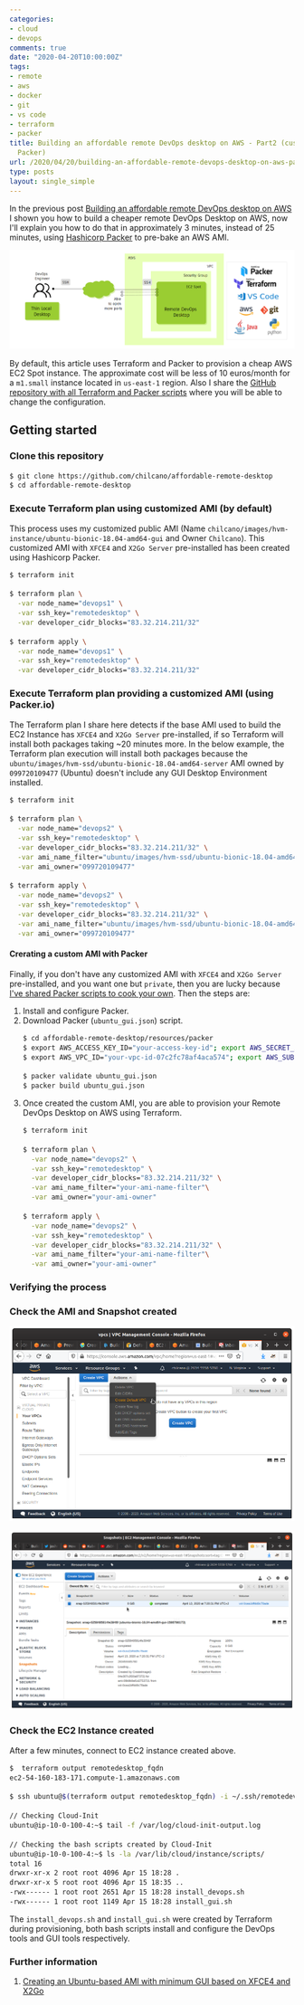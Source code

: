```yaml
---
categories:
- cloud
- devops
comments: true
date: "2020-04-20T10:00:00Z"
tags:
- remote
- aws
- docker
- git
- vs code
- terraform
- packer
title: Building an affordable remote DevOps desktop on AWS - Part2 (custom AMI with
  Packer)
url: /2020/04/20/building-an-affordable-remote-devops-desktop-on-aws-part2
type: posts
layout: single_simple
---
```

In the previous post [Building an affordable remote DevOps desktop on AWS](/2020/04/09/building-an-affordable-remote-devops-desktop-on-aws) I shown you how to build a cheaper remote DevOps Desktop on AWS, now I'll explain you how to do that in approximately 3 minutes, instead of 25 minutes, using [Hashicorp Packer](https://www.packer.io) to pre-bake an AWS AMI. 

[![](https://raw.githubusercontent.com/chilcano/affordable-remote-desktop/master/imgs/remote-devops-desktop-x2go-client-1-arch-packer.png)](https://raw.githubusercontent.com/chilcano/affordable-remote-desktop/master/imgs/remote-devops-desktop-x2go-client-1-arch-packer.png)

<!--more-->

By default, this article uses Terraform and Packer to provision a cheap AWS EC2 Spot instance. The approximate cost will be less of 10 euros/month for a `m1.small` instance located in `us-east-1` region. Also I share the [GitHub repository with all Terraform and Packer scripts](https://github.com/chilcano/affordable-remote-desktop) where you will be able to change the configuration.

## Getting started

### Clone this repository

```sh
$ git clone https://github.com/chilcano/affordable-remote-desktop
$ cd affordable-remote-desktop
```

### Execute Terraform plan using customized AMI (by default)

This process uses my customized public AMI (Name `chilcano/images/hvm-instance/ubuntu-bionic-18.04-amd64-gui` and Owner `Chilcano`). This customized AMI with `XFCE4` and `X2Go Server` pre-installed has been created using Hashicorp Packer.

```sh
$ terraform init

$ terraform plan \
  -var node_name="devops1" \
  -var ssh_key="remotedesktop" \
  -var developer_cidr_blocks="83.32.214.211/32" 

$ terraform apply \
  -var node_name="devops1" \
  -var ssh_key="remotedesktop" \
  -var developer_cidr_blocks="83.32.214.211/32" 
```

### Execute Terraform plan providing a customized AMI (using Packer.io)

The Terraform plan I share here detects if the base AMI used to build the EC2 Instance has `XFCE4` and `X2Go Server` pre-installed, if so Terraform will install both packages taking ~20 minutes more. In the below example, the Terraform plan execution will install both packages because the `ubuntu/images/hvm-ssd/ubuntu-bionic-18.04-amd64-server` AMI owned by `099720109477` (Ubuntu) doesn't include any GUI Desktop Environment installed.

```sh
$ terraform init

$ terraform plan \
  -var node_name="devops2" \
  -var ssh_key="remotedesktop" \
  -var developer_cidr_blocks="83.32.214.211/32" \
  -var ami_name_filter="ubuntu/images/hvm-ssd/ubuntu-bionic-18.04-amd64-server-*"\
  -var ami_owner="099720109477" 

$ terraform apply \
  -var node_name="devops2" \
  -var ssh_key="remotedesktop" \
  -var developer_cidr_blocks="83.32.214.211/32" \
  -var ami_name_filter="ubuntu/images/hvm-ssd/ubuntu-bionic-18.04-amd64-server-*"\
  -var ami_owner="099720109477" 
```

#### Crerating a custom AMI with Packer

Finally, if you don't have any customized AMI with `XFCE4` and `X2Go Server` pre-installed, and you want one but `private`, then you are lucky because [I've shared Packer scripts to cook your own](https://github.com/chilcano/affordable-remote-desktop/tree/master/resources/packer). Then the steps are:

1. Install and configure Packer.
2. Download Packer (`ubuntu_gui.json`) script.
   ```sh
   $ cd affordable-remote-desktop/resources/packer
   $ export AWS_ACCESS_KEY_ID="your-access-key-id"; export AWS_SECRET_ACCESS_KEY="your-secret-access-key"
   $ export AWS_VPC_ID="your-vpc-id-07c2fc78af4aca574"; export AWS_SUBNET_ID="your-subnet-id-00096b5a3329dd4b2" 

   $ packer validate ubuntu_gui.json
   $ packer build ubuntu_gui.json
   ```
2. Once created the custom AMI, you are able to provision your Remote DevOps Desktop on AWS using Terraform.
   ```sh
   $ terraform init
   
   $ terraform plan \
     -var node_name="devops2" \
     -var ssh_key="remotedesktop" \
     -var developer_cidr_blocks="83.32.214.211/32" \
     -var ami_name_filter="your-ami-name-filter"\
     -var ami_owner="your-ami-owner" 
   
   $ terraform apply \
     -var node_name="devops2" \
     -var ssh_key="remotedesktop" \
     -var developer_cidr_blocks="83.32.214.211/32" \
     -var ami_name_filter="your-ami-name-filter"\
     -var ami_owner="your-ami-owner" 
   ```

### Verifying the process

### Check the AMI and Snapshot created

[![](https://raw.githubusercontent.com/chilcano/affordable-remote-desktop/master/resources/packer/imgs/packer-ubuntu-ami-gui-1-create-default-vpc.png)](https://raw.githubusercontent.com/chilcano/affordable-remote-desktop/master/resources/packer/imgs/packer-ubuntu-ami-gui-2-create-default-vpc.png)

[![](https://raw.githubusercontent.com/chilcano/affordable-remote-desktop/master/resources/packer/imgs/packer-ubuntu-ami-gui-3-snapshot-ebs.png)](https://raw.githubusercontent.com/chilcano/affordable-remote-desktop/master/resources/packer/imgs/packer-ubuntu-ami-gui-4-ec2-ami.png)

### Check the EC2 Instance created

After a few minutes, connect to EC2 instance created above.

```sh
$  terraform output remotedesktop_fqdn
ec2-54-160-183-171.compute-1.amazonaws.com

$ ssh ubuntu@$(terraform output remotedesktop_fqdn) -i ~/.ssh/remotedevenv

// Checking Cloud-Init 
ubuntu@ip-10-0-100-4:~$ tail -f /var/log/cloud-init-output.log

// Checking the bash scripts created by Cloud-Init
ubuntu@ip-10-0-100-4:~$ ls -la /var/lib/cloud/instance/scripts/
total 16
drwxr-xr-x 2 root root 4096 Apr 15 18:28 .
drwxr-xr-x 5 root root 4096 Apr 15 18:35 ..
-rwx------ 1 root root 2651 Apr 15 18:28 install_devops.sh
-rwx------ 1 root root 1149 Apr 15 18:28 install_gui.sh
```

The `install_devops.sh` and `install_gui.sh` were created by Terraform during provisioning, both bash scripts install and configure the DevOps tools and GUI tools respectively.

### Further information

1. [Creating an Ubuntu-based AMI with minimum GUI based on XFCE4 and X2Go](https://github.com/chilcano/affordable-remote-desktop/tree/master/resources/packer)

